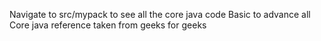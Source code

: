 Navigate to src/mypack to see all the core java code
Basic to advance all Core java
reference taken from geeks for geeks

